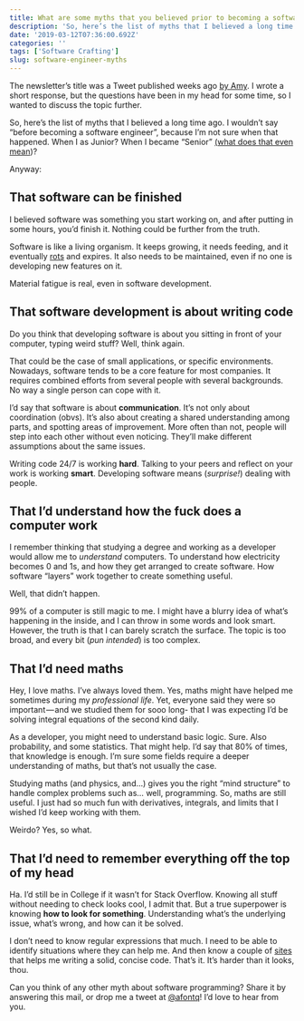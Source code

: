 ```yaml
---
title: What are some myths that you believed prior to becoming a software engineer?
description: 'So, here’s the list of myths that I believed a long time ago.'
date: '2019-03-12T07:36:00.692Z'
categories: ''
tags: ['Software Crafting']
slug: software-engineer-myths
---
```


The newsletter’s title was a Tweet published weeks ago [by Amy](https://twitter.com/TheAmyCode/status/1092116316196990976). I wrote a short response, but the questions have been in my head for some time, so I wanted to discuss the topic further.

So, here’s the list of myths that I believed a long time ago. I wouldn’t say “before becoming a software engineer”, because I’m not sure when that happened. When I as Junior? When I became “Senior” [(what does that even mean](https://medium.com/@afontcu/senior-developer-you-keep-using-that-word-i-dont-think-it-means-what-you-think-it-means-f935c1c36820))?

Anyway:

## That software can be finished

I believed software was something you start working on, and after putting in some hours, you’d finish it. Nothing could be further from the truth.

Software is like a living organism. It keeps growing, it needs feeding, and it eventually [rots](https://en.wikipedia.org/wiki/Software_rot) and expires. It also needs to be maintained, even if no one is developing new features on it.

Material fatigue is real, even in software development.

## That software development is about writing code

Do you think that developing software is about you sitting in front of your computer, typing weird stuff? Well, think again.

That could be the case of small applications, or specific environments. Nowadays, software tends to be a core feature for most companies. It requires combined efforts from several people with several backgrounds. No way a single person can cope with it.

I’d say that software is about **communication**. It’s not only about coordination (obvs). It’s also about creating a shared understanding among parts, and spotting areas of improvement. More often than not, people will step into each other without even noticing. They’ll make different assumptions about the same issues.

Writing code 24/7 is working **hard**. Talking to your peers and reflect on your work is working **smart**. Developing software means (_surprise!_) dealing with people.

## That I’d understand how the fuck does a computer work

I remember thinking that studying a degree and working as a developer would allow me to _understand_ computers. To understand how electricity becomes 0 and 1s, and how they get arranged to create software. How software “layers” work together to create something useful.

Well, that didn’t happen.

99% of a computer is still magic to me. I might have a blurry idea of what’s happening in the inside, and I can throw in some words and look smart. However, the truth is that I can barely scratch the surface. The topic is too broad, and every bit (_pun intended_) is too complex.

## That I’d need maths

Hey, I love maths. I’ve always loved them. Yes, maths might have helped me sometimes during my _professional life_. Yet, everyone said they were so important — and we studied them for sooo long- that I was expecting I’d be solving integral equations of the second kind daily.

As a developer, you might need to understand basic logic. Sure. Also probability, and some statistics. That might help. I’d say that 80% of times, that knowledge is enough. I’m sure some fields require a deeper understanding of maths, but that’s not usually the case.

Studying maths (and physics, and…) gives you the right “mind structure” to handle complex problems such as… well, programming. So, maths are still useful. I just had so much fun with derivatives, integrals, and limits that I wished I’d keep working with them.

Weirdo? Yes, so what.

## That I’d need to remember everything off the top of my head

Ha. I’d still be in College if it wasn’t for Stack Overflow. Knowing all stuff without needing to check looks cool, I admit that. But a true superpower is knowing **how to look for something**. Understanding what’s the underlying issue, what’s wrong, and how can it be solved.

I don’t need to know regular expressions that much. I need to be able to identify situations where they can help me. And then know a couple of [sites](https://regexr.com/) that helps me writing a solid, concise code. That’s it. It’s harder than it looks, thou.

Can you think of any other myth about software programming? Share it by answering this mail, or drop me a tweet at [@afontq](https://twitter.com/afontq)! I’d love to hear from you.
